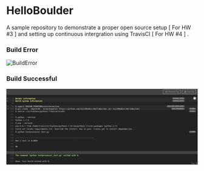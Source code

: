 # HelloBoulder
A sample repository to demonstrate a proper open source setup [ For HW #3 ] and setting up continuous intergration using TravisCI [ For HW #4 ] .

### Build Error 
![BuildError](BuildError)




### Build Successful 
![BuildError](BuildSuccessful.png)

